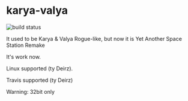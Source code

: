 karya-valya
===========

![build status](https://travis-ci.org/kremius/karya-valya.svg?branch=master)

It used to be Karya &amp; Valya Rogue-like, but now it is Yet Another Space Station Remake

It's work now.

Linux supported (ty Deirz).

Travis supported (ty Deirz)

Warning: 32bit only
